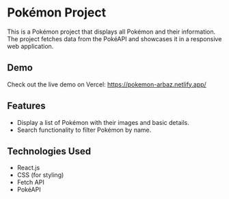 # Pokémon Project

This is a Pokémon project that displays all Pokémon and their information. The project fetches data from the PokéAPI and showcases it in a responsive web application.

## Demo

Check out the live demo on Vercel: https://pokemon-arbaz.netlify.app/

## Features

- Display a list of Pokémon with their images and basic details.
- Search functionality to filter Pokémon by name.

## Technologies Used

- React.js
- CSS (for styling)
- Fetch API
- PokéAPI
